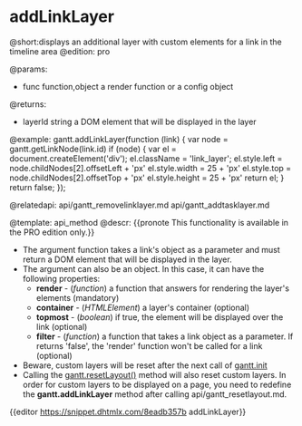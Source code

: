 addLinkLayer
=============

@short:displays an additional layer with custom elements for a link in the timeline area
@edition: pro

@params:
- func		function,object		a render function or a config object 

@returns:
- layerId	string		a DOM element that will be displayed in the layer


@example:
gantt.addLinkLayer(function (link) {
  var node = gantt.getLinkNode(link.id)
  if (node) {
    var el = document.createElement('div');
    el.className = 'link_layer';
    el.style.left = node.childNodes[2].offsetLeft + 'px'
    el.style.width = 25 + 'px'
    el.style.top = node.childNodes[2].offsetTop + 'px'
    el.style.height = 25 + 'px'
    return el;
  }
  return false;
});


@relatedapi:
  api/gantt_removelinklayer.md
  api/gantt_addtasklayer.md

	
@template:	api_method
@descr:
{{pronote This functionality is available in the PRO edition only.}}

- The argument function takes a link's object as a parameter and must return a DOM element that will be displayed in the layer.
- The argument can also be an object. In this case, it can have the following properties:
	- **render** - (*function*)  a function that answers for rendering the layer's elements (mandatory)
	- **container** - (*HTMLElement*) a layer's container (optional)
    - **topmost** - (*boolean*) if true, the element will be displayed over the link (optional)
    - **filter** - (*function*) a function that takes a link object as a parameter. If returns 'false', the 'render' function won't be called for a link (optional)
- Beware, custom layers will be reset after the next call of <a href="api/gantt_init.md">gantt.init</a>
- Calling the [gantt.resetLayout()](api/gantt_resetlayout.md) method will also reset custom layers. In order for custom layers to be displayed on a page, you need to redefine the **gantt.addLinkLayer** method after calling api/gantt_resetlayout.md.

{{editor	https://snippet.dhtmlx.com/8eadb357b	addLinkLayer}}
